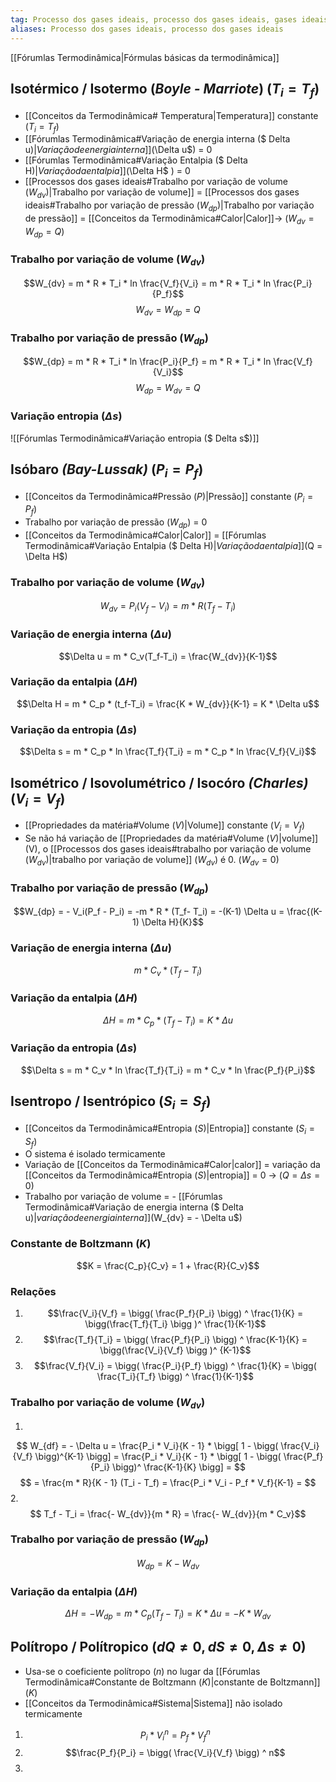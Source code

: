 ```yaml
---
tag: Processo dos gases ideais, processo dos gases ideais, gases ideais
aliases: Processo dos gases ideais, processo dos gases ideais
---
```


[[Fórumlas Termodinâmica|Fórmulas básicas da termodinâmica]]

## Isotérmico / Isotermo (*Boyle - Marriote*) ($T_i=T_f$)
- [[Conceitos da Termodinâmica# Temperatura|Temperatura]] constante ($T_i=T_f$)
- [[Fórumlas Termodinâmica#Variação de energia interna ($ Delta u$)|Variação de energia interna]] ($\Delta u$) = 0
- [[Fórumlas Termodinâmica#Variação Entalpia ($ Delta H$)|Variação da entalpia]] ($\Delta H$ ) = 0
- [[Processos dos gases ideais#Trabalho por variação de volume ($W_{dv}$)|Trabalho por variação de volume]] = [[Processos dos gases ideais#Trabalho por variação de pressão ($W_{dp}$)|Trabalho por variação de pressão]] = [[Conceitos da Termodinâmica#Calor|Calor]]-> ($W_{dv}=W_{dp}=Q$) 

### Trabalho por variação de volume ($W_{dv}$)
$$W_{dv} = m * R * T_i * ln \frac{V_f}{V_i} = m * R * T_i * ln \frac{P_i}{P_f}$$
$$W_{dv} = W_{dp} = Q$$

### Trabalho por variação de pressão ($W_{dp}$)
$$W_{dp} = m * R * T_i * ln \frac{P_i}{P_f} = m * R * T_i * ln \frac{V_f}{V_i}$$
$$W_{dp} = W_{dv} = Q$$
### Variação entropia ($\Delta s$)
![[Fórumlas Termodinâmica#Variação entropia ($ Delta s$)]]

## Isóbaro *(Bay-Lussak)* ($P_i = P_f$)
- [[Conceitos da Termodinâmica#Pressão ($P$)|Pressão]] constante ($P_i=P_f$)
- Trabalho por variação de pressão ($W_{dp}$) = 0
- [[Conceitos da Termodinâmica#Calor|Calor]] = [[Fórumlas Termodinâmica#Variação Entalpia ($ Delta H$)|Variação da entalpia]] ($Q = \Delta H$)

### Trabalho por variação de volume ($W_{dv}$)
$$W_{dv} = P_i(V_f-V_i) = m * R(T_f-T_i)$$

### Variação de energia interna ($\Delta u$)
$$\Delta u = m * C_v(T_f-T_i) = \frac{W_{dv}}{K-1}$$

### Variação da entalpia ($\Delta H$)
$$\Delta H = m * C_p * (t_f-T_i) = \frac{K * W_{dv}}{K-1} = K * \Delta u$$

### Variação da entropia ($\Delta s$)
$$\Delta s = m * C_p * ln \frac{T_f}{T_i} = m * C_p * ln \frac{V_f}{V_i}$$

## Isométrico / Isovolumétrico / Isocóro *(Charles)* ($V_i=V_f$)
- [[Propriedades da matéria#Volume ($V$)|Volume]] constante ($V_i=V_f$)
- Se não há variação de [[Propriedades da matéria#Volume ($V$)|volume]] (V), o [[Processos dos gases ideais#trabalho por variação de volume ($W_{dv}$)|trabalho por variação de volume]] ($W_{dv}$) é 0. ($W_{dv} = 0$)

### Trabalho por variação de pressão ($W_{dp}$)
$$W_{dp} = - V_i(P_f - P_i) = -m * R * (T_f- T_i) = -(K-1) \Delta u = \frac{(K-1) \Delta H}{K}$$

### Variação de energia interna ($\Delta u$)
$$m * C_v * (T_f - T_i)$$

### Variação da entalpia ($\Delta H$)
$$\Delta H = m * C_p * (T_f - T_i) = K * \Delta u$$

### Variação da entropia ($\Delta s$)
$$\Delta s = m * C_v * ln \frac{T_f}{T_i} = m * C_v * ln \frac{P_f}{P_i}$$

## Isentropo / Isentrópico ($S_i = S_f$)
- [[Conceitos da Termodinâmica#Entropia ($S$)|Entropia]] constante ($S_i = S_f$)
- O sistema é isolado termicamente
- Variação de [[Conceitos da Termodinâmica#Calor|calor]] = variação da [[Conceitos da Termodinâmica#Entropia ($S$)|entropia]] = 0 -> ($Q = \Delta s = 0$)
- Trabalho por variação de volume = - [[Fórumlas Termodinâmica#Variação de energia interna ($ Delta u$)|variação de energia interna]] ($W_{dv} = - \Delta u$)

### Constante de Boltzmann ($K$) 
$$K = \frac{C_p}{C_v} = 1 + \frac{R}{C_v}$$
### Relações
1. $$\frac{V_i}{V_f} = \bigg( \frac{P_f}{P_i} \bigg) ^ \frac{1}{K} = \bigg(\frac{T_f}{T_i} \bigg )^ \frac{1}{K-1}$$
2. $$\frac{T_f}{T_i} = \bigg( \frac{P_f}{P_i} \bigg) ^ \frac{K-1}{K} = \bigg(\frac{V_i}{V_f} \bigg )^ {K-1}$$
3. $$\frac{V_f}{V_i} = \bigg( \frac{P_i}{P_f} \bigg) ^ \frac{1}{K} = \bigg( \frac{T_i}{T_f} \bigg) ^ \frac{1}{K-1}$$
### Trabalho por variação de volume ($W_{dv}$)
1. 
$$ W_{df} = - \Delta u =  
\frac{P_i * V_i}{K - 1} * \bigg[ 1 - \bigg( \frac{V_i}{V_f} \bigg)^{K-1} \bigg] = 
\frac{P_i * V_i}{K - 1} * \bigg[ 1 - \bigg( \frac{P_f}{P_i} \bigg)^ \frac{K-1}{K} \bigg] =
$$ 
$$
= \frac{m * R}{K - 1} (T_i - T_f) = 
\frac{P_i * V_i - P_f * V_f}{K-1} = 
$$
2. $$ T_f - T_i = \frac{- W_{dv}}{m * R} = \frac{- W_{dv}}{m * C_v}$$
###  Trabalho por variação de pressão ($W_{dp}$)
$$W_{dp} = K - W_{dv}$$

### Variação da entalpia ($\Delta H$)
$$\Delta H = - W_{dp} = m * C_p(T_f-T_i) = K * \Delta u = -K * W_{dv}$$


## Polítropo / Polítropico ($dQ \neq 0, \, dS \neq 0, \, \Delta s \neq 0$)
- Usa-se o coeficiente polítropo ($n$) no lugar da [[Fórumlas Termodinâmica#Constante de Boltzmann ($K$)|constante de Boltzmann]] ($K$)
- [[Conceitos da Termodinâmica#Sistema|Sistema]] não isolado termicamente

1. $$P_i * V_i^n = P_f * V_f^n$$
2. $$\frac{P_f}{P_i} = \bigg( \frac{V_i}{V_f} \bigg) ^ n$$
3. 
